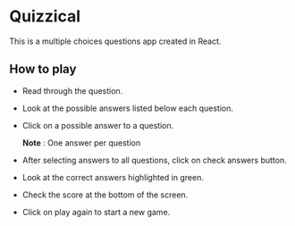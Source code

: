 # Quizzical
This is a multiple choices questions app created in React. 
## How to play
- Read through the question.
- Look at the possible answers listed below each question.
- Click on a possible answer to a question.  

     **Note** : One answer per question
- After selecting answers to all questions, click on check answers button.
- Look at the correct answers highlighted in green.
- Check the score at the bottom of the screen.
- Click on play again to start a new game.
